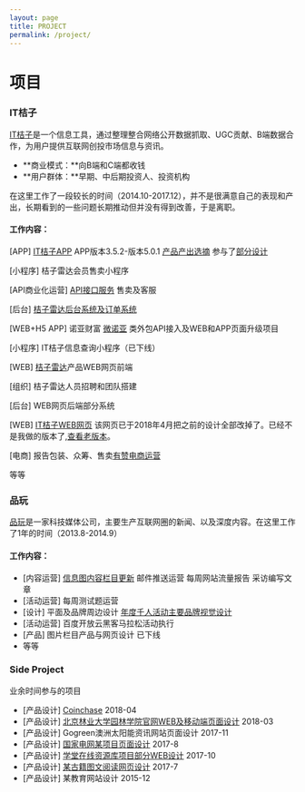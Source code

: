 ```yaml
---
layout: page
title: PROJECT
permalink: /project/
---
```


# 项目
### IT桔子
[IT桔子](https://www.itjuzi.com/)是一个信息工具，通过整理整合网络公开数据抓取、UGC贡献、B端数据合作，为用户提供互联网创投市场信息与资讯。
* **商业模式：**向B端和C端都收钱
* **用户群体：**早期、中后期投资人、投资机构

在这里工作了一段较长的时间（2014.10-2017.12），并不是很满意自己的表现和产出，长期看到的一些问题长期推动但并没有得到改善，于是离职。

#### 工作内容：

[APP] [IT桔子APP](https://itunes.apple.com/cn/app/id915709839) APP版本3.5.2-版本5.0.1 [产品产出选摘](https://ruolan.github.io/product/itjuzi-app-part.html/) 参与了[部分设计](https://ruolan.github.io/design/2017/09/10/itjuzi-app-design.html/)

[小程序] 桔子雷达会员售卖小程序

[API商业化运营] [API接口服务](https://www.itjuzi.com/api/) 售卖及客服

[后台] [桔子雷达后台系统及订单系统](https://ruolan.github.io/product/itjuzi-radar-manage-system.html/)

[WEB+H5 APP] 诺亚财富 [微诺亚](https://itunes.apple.com/cn/app/id700524268) 类外包API接入及WEB和APP页面升级项目

[小程序] IT桔子信息查询小程序（已下线）

[WEB] [桔子雷达](http://radar.itjuzi.com/)产品WEB网页前端

[组织] 桔子雷达人员招聘和团队搭建

[后台] WEB网页后端部分系统

[WEB] [IT桔子WEB网页](https://www.itjuzi.com/) 该网页已于2018年4月把之前的设计全部改掉了。已经不是我做的版本了,[查看老版本](https://ruolan.github.io/design/2015/11/10/itjuzi-website-design.html/)。

[电商] 报告包装、众筹、售卖[有赞电商运营](https://h5.youzan.com/v2/showcase/homepage?alias=1aq9ufeen)

等等

### 品玩
[品玩](http://www.pingwest.com/)是一家科技媒体公司，主要生产互联网圈的新闻、以及深度内容。在这里工作了1年的时间（2013.8-2014.9）

#### 工作内容：

* [内容运营] [信息图内容栏目更新](http://www.pingwest.com/?s=pingraphic) 邮件推送运营 每周网站流量报告 采访编写文章
* [活动运营] 每周测试题运营
* [设计] 平面及品牌周边设计 [年度千人活动主要品牌视觉设计](http://sync2013bj.pingwest.com/)
* [活动运营] 百度开放云黑客马拉松活动执行
* [产品] 图片栏目产品与网页设计 已下线
* 等等

### Side Project
业余时间参与的项目

* [产品设计] [Coinchase](https://coinchase.com/) 2018-04
* [产品设计] [北京林业大学园林学院官网WEB及移动端页面设计](https://ruolan.github.io/design/2018/03/26/beijing-forestry-university-la-school-website-design.hmtl/) 2018-03
* [产品设计] Gogreen澳洲太阳能资讯网站页面设计 2017-11
* [产品设计] [国家电网某项目页面设计](https://ruolan.github.io/design/2017/08/10/national-grid-app.html/)  2017-8
* [产品设计] [学堂在线资源库项目部分WEB设计](https://ruolan.github.io/design/2017/10/10/xuetangx-mooc-website-design.html/) 2017-10
* [产品设计] [某古籍图文阅读网页设计](https://ruolan.github.io/design/2017/07/10/book-reading-website-design.html/) 2017-7
* [产品设计] 某教育网站设计 2015-12
